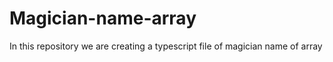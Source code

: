 # Magician-name-array
In this repository we are creating a typescript file of magician name of array
